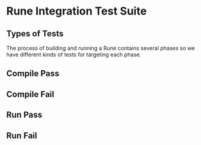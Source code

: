 # Rune Integration Test Suite

## Types of Tests

The process of building and running a Rune contains several phases so we have
different kinds of tests for targeting each phase.

## Compile Pass

## Compile Fail

## Run Pass

## Run Fail
